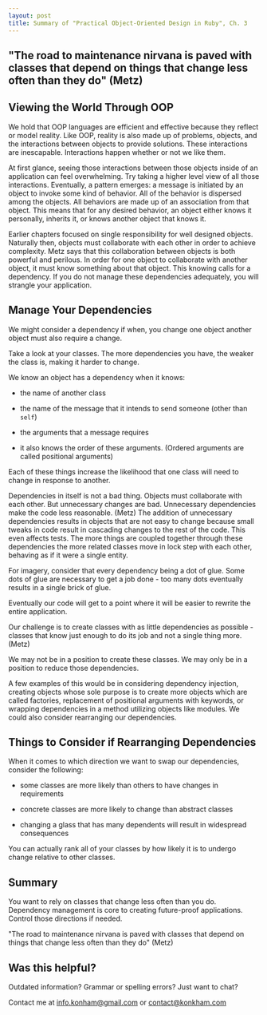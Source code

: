```yaml
---
layout: post
title: Summary of "Practical Object-Oriented Design in Ruby", Ch. 3
---
```

## "The road to maintenance nirvana is paved with classes that depend on things that change less often than they do" (Metz)

## Viewing the World Through OOP

We hold that OOP languages are efficient and effective because they reflect or model reality. Like OOP, reality is also made up of problems, objects, and the interactions between objects to provide solutions. These interactions are inescapable. Interactions happen whether or not we like them.

At first glance, seeing those interactions between those objects inside of an application can feel overwhelming. Try taking a higher level view of all those interactions. Eventually, a pattern emerges: a message is initiated by an object to invoke some kind of behavior. All of the behavior is dispersed among the objects. All behaviors are made up of an association from that object. This means that for any desired behavior, an object either knows it personally, inherits it, or knows another object that knows it.

Earlier chapters focused on single responsibility for well designed objects. Naturally then, objects must collaborate with each other in order to achieve complexity. Metz says that this collaboration between objects is both powerful and perilous. In order for one object to collaborate with another object, it must know something about that object. This knowing calls for a dependency. If you do not manage these dependencies adequately, you will strangle your application.

## Manage Your Dependencies

We might consider a dependency if when, you change one object another object must also require a change.

Take a look at your classes. The more dependencies you have, the weaker the class is, making it harder to change.

We know an object has a dependency when it knows:

- the name of another class

- the name of the message that it intends to send someone (other than `self`)

- the arguments that a message requires

- it also knows the order of these arguments. (Ordered arguments are called positional arguments)

Each of these things increase the likelihood that one class will need to change in response to another.

Dependencies in itself is not a bad thing. Objects must collaborate with each other. But unnecessary changes are bad. Unnecessary dependencies make the code less reasonable. (Metz) The addition of unnecessary dependencies results in objects that are not easy to change because small tweaks in code result in cascading changes to the rest of the code. This even affects tests. The more things are coupled together through these dependencies the more related classes move in lock step with each other, behaving as if it were a single entity.

For imagery, consider that every dependency being a dot of glue. Some dots of glue are necessary to get a job done - too many dots eventually results in a single brick of glue.

Eventually our code will get to a point where it will be easier to rewrite the entire application.

Our challenge is to create classes with as little dependencies as possible - classes that know just enough to do its job and not a single thing more. (Metz)

We may not be in a position to create these classes. We may only be in a position to reduce those dependencies.

A few examples of this would be in considering dependency injection, creating objects whose sole purpose is to create more objects which are called factories, replacement of positional arguments with keywords, or wrapping dependencies in a method utilizing objects like modules. We could also consider rearranging our dependencies.

## Things to Consider if Rearranging Dependencies

When it comes to which direction we want to swap our dependencies, consider the following:

- some classes are more likely than others to have changes in requirements

- concrete classes are more likely to change than abstract classes

- changing a glass that has many dependents will result in widespread consequences

You can actually rank all of your classes by how likely it is to undergo change relative to other classes. 

## Summary

You want to rely on classes that change less often than you do. Dependency management is core to creating future-proof applications. Control those directions if needed.

"The road to maintenance nirvana is paved with classes that depend on things that change less often than they do" (Metz)

## Was this helpful?

Outdated information? Grammar or spelling errors? Just want to chat?

Contact me at [info.konham@gmail.com](mailto:info.konham@gmail.com) or [contact@konkham.com](mailto:contact@konkham.com)